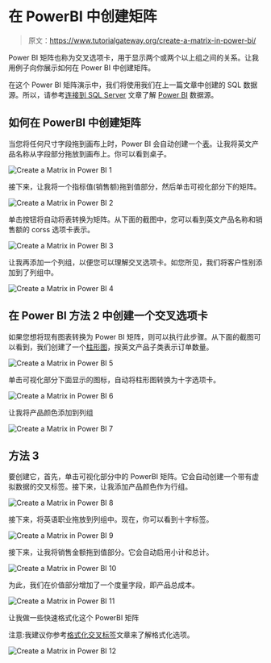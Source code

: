 # 在 PowerBI 中创建矩阵

> 原文：<https://www.tutorialgateway.org/create-a-matrix-in-power-bi/>

Power BI 矩阵也称为交叉选项卡，用于显示两个或两个以上组之间的关系。让我用例子向你展示如何在 Power BI 中创建矩阵。

在这个 Power BI 矩阵演示中，我们将使用我们在上一篇文章中创建的 SQL 数据源。所以，请参考[连接到 SQL Server](https://www.tutorialgateway.org/connect-power-bi-to-sql-server/) 文章了解 [Power BI](https://www.tutorialgateway.org/power-bi-tutorial/) 数据源。

## 如何在 PowerBI 中创建矩阵

当您将任何尺寸字段拖到画布上时，Power BI 会自动创建一个[表](https://www.tutorialgateway.org/create-a-table-in-power-bi/)。让我将英文产品名称从字段部分拖放到画布上。你可以看到桌子。

![Create a Matrix in Power BI 1](img/592f82828b064e25d611e4e653c57759.png)

接下来，让我将一个指标值(销售额)拖到值部分，然后单击可视化部分下的矩阵。

![Create a Matrix in Power BI 2](img/c48355775c7facd555e00183c9bde3f5.png)

单击按钮将自动将表转换为矩阵。从下面的截图中，您可以看到英文产品名称和销售额的 corss 选项卡表示。

![Create a Matrix in Power BI 3](img/8a96f126e9c01613242e52a6fbfcb1f8.png)

让我再添加一个列组，以便您可以理解交叉选项卡。如您所见，我们将客户性别添加到了列组中。

![Create a Matrix in Power BI 4](img/861277bb4feca44d85b1e4b06c514a57.png)

## 在 Power BI 方法 2 中创建一个交叉选项卡

如果您想将现有图表转换为 Power BI 矩阵，则可以执行此步骤。从下面的截图可以看到，我们创建了一个[柱形图](https://www.tutorialgateway.org/column-chart-in-power-bi/)，按英文产品子类表示订单数量。

![Create a Matrix in Power BI 5](img/38019434a9149cdc16650add93808cd6.png)

单击可视化部分下面显示的图标，自动将柱形图转换为十字选项卡。

![Create a Matrix in Power BI 6](img/6ce3223f0fcd4b0babde6e1790cadd29.png)

让我将产品颜色添加到列组

![Create a Matrix in Power BI 7](img/547382ba6854da953142cadd353b6935.png)

## 方法 3

要创建它，首先，单击可视化部分中的 PowerBI 矩阵。它会自动创建一个带有虚拟数据的交叉标签。接下来，让我添加产品颜色作为行组。

![Create a Matrix in Power BI 8](img/00641eb2c83b33dc6793bc97d93de10e.png)

接下来，将英语职业拖放到列组中。现在，你可以看到十字标签。

![Create a Matrix in Power BI 9](img/87de7647ea4eafd8878397cfc6547670.png)

接下来，让我将销售金额拖到值部分。它会自动启用小计和总计。

![Create a Matrix in Power BI 10](img/09ef203f6b0730989dcaa5ea01b2134e.png)

为此，我们在价值部分增加了一个度量字段，即产品总成本。

![Create a Matrix in Power BI 11](img/4d28ea1b96ce670c3dbef03821e6df6f.png)

让我做一些快速格式化这个 PowerBI 矩阵

注意:我建议你参考[格式化交叉标签](https://www.tutorialgateway.org/format-power-bi-matrix/)文章来了解格式化选项。

![Create a Matrix in Power BI 12](img/3f16a4cad7baf9e3df800ac8ba9ae9d1.png)